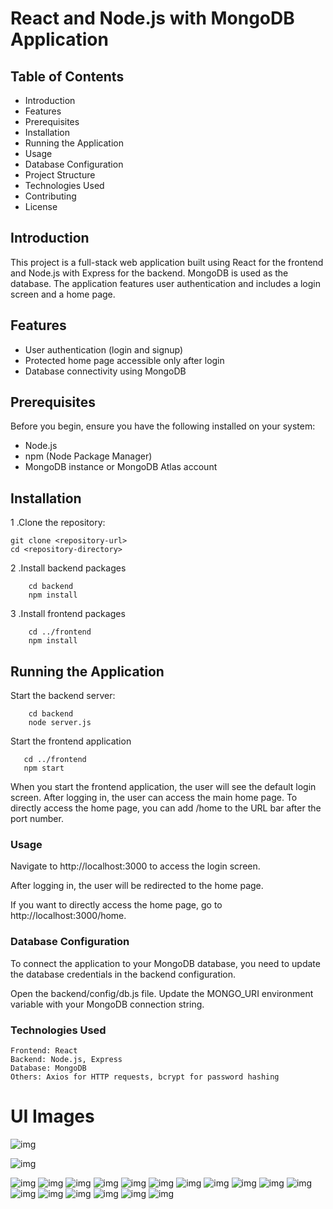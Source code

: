 # React and Node.js with MongoDB Application

## Table of Contents
- Introduction
- Features
- Prerequisites
- Installation
- Running the Application
- Usage
- Database Configuration
- Project Structure
- Technologies Used
- Contributing
- License

## Introduction
This project is a full-stack web application built using React for the frontend and Node.js with Express for the backend. MongoDB is used as the database. The application features user authentication and includes a login screen and a home page.

## Features
- User authentication (login and signup)
- Protected home page accessible only after login
- Database connectivity using MongoDB

## Prerequisites
Before you begin, ensure you have the following installed on your system:
- Node.js
- npm (Node Package Manager)
- MongoDB instance or MongoDB Atlas account

## Installation
1 .Clone the repository:
```
git clone <repository-url>
cd <repository-directory>
```

2 .Install backend packages

```
    cd backend
    npm install
```

3 .Install frontend packages

```
    cd ../frontend
    npm install
```

## Running the Application

Start the backend server:

```
    cd backend
    node server.js
```

 Start the frontend application

 ```
    cd ../frontend
    npm start
```

When you start the frontend application, the user will see the default login screen. After logging in, the user can access the main home page. To directly access the home page, you can add /home to the URL bar after the port number.



### Usage

Navigate to http://localhost:3000 to access the login screen.

After logging in, the user will be redirected to the home page.

If you want to directly access the home page, go to http://localhost:3000/home.

### Database Configuration

To connect the application to your MongoDB database, you need to update the database credentials in the backend configuration.


Open the backend/config/db.js file.
Update the MONGO_URI environment variable with your MongoDB connection string.

### Technologies Used

    Frontend: React
    Backend: Node.js, Express
    Database: MongoDB
    Others: Axios for HTTP requests, bcrypt for password hashing


# UI Images
![img](https://res.cloudinary.com/dzurqbpi6/image/upload/digitalflake-assignment-ui-images/q8scj4k7tq8e7p3lifas.png)

![img](https://res.cloudinary.com/dzurqbpi6/image/upload/v1717251354/digitalflake-assignment-ui-images/i3ym6kp2x6lun7mdd7tw.png)

![img](https://res.cloudinary.com/dzurqbpi6/image/upload/digitalflake-assignment-ui-images/zp1ccwp2n4qmqvovuj2x.png)
![img](https://res.cloudinary.com/dzurqbpi6/image/upload/v1717251355/digitalflake-assignment-ui-images/nze1zsm22rsvk7otmrzd.png)
![img](https://res.cloudinary.com/dzurqbpi6/image/upload/v1717251355/digitalflake-assignment-ui-images/navzhcg6vwyxk9zfarhu.png)
![img](https://res.cloudinary.com/dzurqbpi6/image/upload/v1717251355/digitalflake-assignment-ui-images/rby0tslzetx2qtklgcsp.png)
![img](https://res.cloudinary.com/dzurqbpi6/image/upload/v1717251355/digitalflake-assignment-ui-images/n5zq68baoeqfzqpz2lep.png)
![img](https://res.cloudinary.com/dzurqbpi6/image/upload/v1717251355/digitalflake-assignment-ui-images/wxm6lxlvctrpe0n9qzrb.png)
![img](https://res.cloudinary.com/dzurqbpi6/image/upload/v1717251355/digitalflake-assignment-ui-images/jjzaqbbzpvs4bhsgkv2k.png)
![img](https://res.cloudinary.com/dzurqbpi6/image/upload/v1717251355/digitalflake-assignment-ui-images/le0ivzhvgmz7byg9xoov.png)
![img](https://res.cloudinary.com/dzurqbpi6/image/upload/v1717251356/digitalflake-assignment-ui-images/gcxv46buir2odtlhnqpq.png)
![img](https://res.cloudinary.com/dzurqbpi6/image/upload/v1717251356/digitalflake-assignment-ui-images/qvtlqdksqewduntyzpda.png)
![img](https://res.cloudinary.com/dzurqbpi6/image/upload/v1717251356/digitalflake-assignment-ui-images/fbtjsmjearte5txuaaa4.png)
![img](https://res.cloudinary.com/dzurqbpi6/image/upload/v1717251357/digitalflake-assignment-ui-images/vigpy2tivdxgim2mhhf0.png)
![img](https://res.cloudinary.com/dzurqbpi6/image/upload/v1717251354/digitalflake-assignment-ui-images/qhgntnsvcqsf8hrzuift.png)
![img](https://res.cloudinary.com/dzurqbpi6/image/upload/v1717251354/digitalflake-assignment-ui-images/u8arowdlmobwfs64cyta.png)
![img](https://res.cloudinary.com/dzurqbpi6/image/upload/v1717251358/digitalflake-assignment-ui-images/eb1p21i7x3jrghlik5vy.png)
![img](https://res.cloudinary.com/dzurqbpi6/image/upload/v1717251358/digitalflake-assignment-ui-images/ltekdvyythd3d4erazfd.png)
![img](https://res.cloudinary.com/dzurqbpi6/image/upload/v1717251357/digitalflake-assignment-ui-images/kqkvpeqx5mfzen2jss6m.png)

